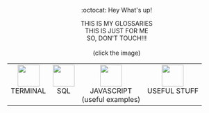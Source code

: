 <p align="center">:octocat: Hey What's up!</p>

<p align="center">
  THIS IS MY GLOSSARIES   <br>
  THIS IS JUST FOR ME <br>
  SO, DON'T TOUCH!!!<br><br>
<!-- <br align="center">
  (click the image)
  </br> -->
    <tr> <td> (click the image) </td></tr>
  <table align="center">
  <tr>
      <td align="center">
  <a href="https://github.com/GeorgeDombrovskyi/Terminal_gls">
        <img src="https://help.apple.com/assets/61E89D604694F96BA04E7D79/61E89D614694F96BA04E7D80/en_US/d94aa1c4979b25e9ffbda97fcbae219a.png" 
          width="50" height="50">
      </a> 
        <br>TERMINAL<br></br>
          </td>
           <td align="center">
  <a href="https://github.com/GeorgeDombrovskyi/SQL_gls">
        <img src="https://d2gg9evh47fn9z.cloudfront.net/800px_COLOURBOX14434911.jpg" width="50" height="50"> </a> 
             <br>SQL<br></br> </td> 
                              <td align="center">
  <a href="https://github.com/GeorgeDombrovskyi/Javascript">
        <img src="https://cdn-icons-png.flaticon.com/512/5968/5968292.png" width="50" height="50"> </a> 
             <br>JAVASCRIPT <br>(useful examples)</br> </td>     
                 <td align="center">
  <a href="https://github.com/GeorgeDombrovskyi/Useful_Stuff">
        <img src="https://iconomator.com/wp-content/uploads/2020/03/hamer-1.png" width="50" height="50"> </a> 
             <br>USEFUL STUFF<br></br> </td>        
             </tr>
    </table>
</p>



<!-- | click the image | --| --| -- |
|------| ----- | ------ | ------ |
|  <a href="https://github.com/GeorgeDombrovskyi/Terminal_gls"> <img src="https://help.apple.com/assets/61E89D604694F96BA04E7D79/61E89D614694F96BA04E7D80/en_US/d94aa1c4979b25e9ffbda97fcbae219a.png" width="50" height="50"></a>  |   <a href="https://github.com/GeorgeDombrovskyi/SQL_gls"> <img src="https://d2gg9evh47fn9z.cloudfront.net/800px_COLOURBOX14434911.jpg" width="50" height="50"> </a> | <a href="https://github.com/GeorgeDombrovskyi/Useful_Stuff"><img src="https://gitlab.schukai.com/uploads/-/system/group/avatar/139/javascript.png" width="50" height="50"> </a> |<a href="https://github.com/GeorgeDombrovskyi/Useful_Stuff"> <img src="https://iconomator.com/wp-content/uploads/2020/03/hamer-1.png" width="50" height="50"> </a> |
|1 |2|3|4|
 -->




<!--
**GeorgeDombrovskyi/GeorgeDombrovskyi** is a ✨ _special_ ✨ repository because its `README.md` (this file) appears on your GitHub profile.

Here are some ideas to get you started:

- 🔭 I’m currently working on ...
- 🌱 I’m currently learning ...
- 👯 I’m looking to collaborate on ...
- 🤔 I’m looking for help with ...
- 💬 Ask me about ...
- 📫 How to reach me: ...
- 😄 Pronouns: ...
- ⚡ Fun fact: ...
-->
